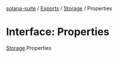 [solana-suite](../README.md) / [Exports](../modules.md) / [Storage](../modules/Storage.md) / Properties

# Interface: Properties

[Storage](../modules/Storage.md).Properties
